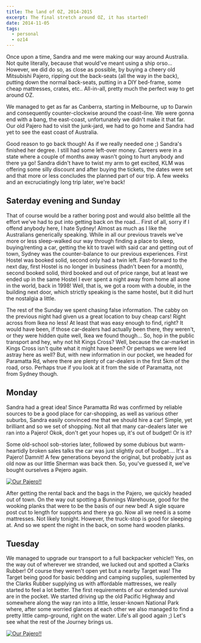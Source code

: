 ```yaml
---
title: The land of OZ, 2014-2015
excerpt: The final stretch around OZ, it has started!
date: 2014-11-05
tags:
  - personal
  - oz14
---
```


Once upon a time, Sandra and me were making our way around Australia. Not quite literally,
because that would've meant using a ship orso... However, we did do so, as close as
possible, by buying a cheery old Mitsubishi Pajero, ripping out the back-seats (all the
way in the back), putting down the normal back-seats, putting in a DIY bed-frame, some
cheap mattresses, crates, etc.. All-in-all, pretty much the perfect way to get around OZ.

We managed to get as far as Canberra, starting in Melbourne, up to Darwin and consequently
counter-clockwise around the coast-line. We were gonna end with a bang, the east-coast,
unfortunately we didn't make it that far. Our old Pajero had to visit the junk-jard, we
had to go home and Sandra had yet to see the east coast of Australia.

Good reason to go back though! As if we really needed one ;) Sandra's finished her degree.
I still had some left-over money. Careers were in a state where a couple of months away
wasn't going to hurt anybody and there ya go! Sandra didn't have to twist my arm to get
excited, KLM was offering some silly discount and after buying the tickets, the dates were
set and that more or less concludes the planned part of our trip. A few weeks and an
excruciatingly long trip later, we're back!

## Saterday evening and Sunday

That of course would be a rather boring post and would also belittle all the effort we've
had to put into getting back on the road... First of all, sorry if I offend anybody here,
I hate Sydney! Almost as much as I like the Australians generically speaking. While in all
our previous travels we've more or less sleep-walked our way through finding a place to
sleep, buying/renting a car, getting the kit to travel with said car and getting out of
town, Sydney was the counter-balance to our previous experiences. First Hostel was booked
solid, second only had a twin left. Fast-forward to the next day, first Hostel is no
longer in business (hadn't been for a month), second booked solid, third booked and out of
price range, but at least we ended up in the same Hostel I ever spent a night away from
home all aone in the world, back in 1998! Well, that is, we got a room with a double, in
the building next door, which strictly speaking is the same hostel, but it did hurt the
nostalgia a little.

The rest of the Sunday we spent chasing false information. The cabby on the previous night
had given us a great location to buy cheap cars! Right across from Ikea no less! At least
that was easy enough to find, right? It would have been, if those car-dealers had actually
been there, they weren't, or they were hidden quite well, Ikea we found though... So, hop
in the public transport and hey, why not hit Kings Cross? Well, because the car-market in
Kings Cross isn't quite what it might have been? Or perhaps we were led astray here as
well? But, with new information in our pocket, we headed for Paramatta Rd, where there are
plenty of car-dealers in the first 5km of the road, orso. Perhaps true if you look at it
from the side of Paramatta, not from Sydney though.

## Monday

Sandra had a great idea! Since Paramatta Rd was confirmed by reliable sources to be a good
place for car-shopping, as well as various other suburbs, Sandra easily convinced me that
we should hire a car! Simple, yet brilliant and so we set of shopping. Not all that many
car-dealers later we ran into a Pajero! Okok, don't get your hopes up, it's out of budget!
Or is it?

Some old-school sob-stories later, followed by some dubious but warm-heartidly broken
sales talks the car was just slightly out of budget.... It's a Pajero! Damnit! A few
generations beyond the original, but probably just as old now as our little Sherman was
back then. So, you've guessed it, we've bought ourselves a Pejero again.


[![Our Pajero!!][imgI]][I]

After getting the rental back and the bags in the Pajero, we quickly headed out of town.
On the way out spotting a Bunnings Warehouse, good for the wooking planks that were to be
the basis of our new bed! A sigle square post cut to length for supports and there ya go.
Now all we need is a some mattresses. Not likely tonight. However, the truck-stop is good
for sleeping at. And so we spent the night in the back, on some hard wooden planks.

## Tuesday

We managed to upgrade our transport to a full backpacker vehicle!! Yes, on the way out of
wherever we stranded, we lucked out and spotted a Clarks Rubber! Of course they weren't
open yet but a nearby Target was! The Target being good for basic bedding and camping
supplies, suplemented by the Clarks Rubber supplying us with affordable mattresses, we
really started to feel a lot better. The first requirements of our extended survival are
in the pocket. We started driving up the old Pacific Highway and somewhere along the way
ran into a little, lesser-known National Park where, after some worried glances at each
other we also managed to find a pretty little camp-ground, right on the water. Life's
all good again ;) Let's see what the rest of the Journey brings us.

[![Our Pajero!!][imgII]][II]

[I]: https://www.flickr.com/photos/windgazer/15727061381
[imgI]: https://farm6.staticflickr.com/5602/15727061381_c05a4e13f3_z.jpg
[II]: https://www.flickr.com/photos/windgazer/15729060825
[imgII]: https://farm8.staticflickr.com/7505/15729060825_25a80fe7b0_z.jpg
